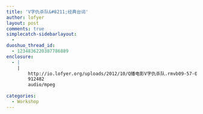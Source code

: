 ```yaml
---
title: 'V字仇杀队&#8211;经典台词'
author: lofyer
layout: post
comments: true
simplecatch-sidebarlayout:
  - 
duoshuo_thread_id:
  - 1234836220387786889
enclosure:
  - |
    |
        http://io.lofyer.org/uploads/2012/10/Q播电影V字仇杀队.rmvb09-57-06.mp3
        912482
        audio/mpeg
        
categories:
  - Workshop
---
```

<!--[if lt IE 9]><![endif]--><audio class="wp-audio-shortcode" id="audio-1344-1" preload="none" style="width: 100%; visibility: hidden;" controls="controls"><source type="audio/mpeg" src="http://io.lofyer.org/uploads/2012/10/Q播电影V字仇杀队.rmvb09-57-06.mp3?_=1" />

<http://io.lofyer.org/uploads/2012/10/Q播电影V字仇杀队.rmvb09-57-06.mp3></audio> 
Remember, remember

The 5th of November  
要记住，要记住，11月的5日

The gunpowder treason and plot  
火药阴谋和叛乱

I know of no reason  
Why the gunpowder treason  
Should ever be forgot  
我不知有何理由可以忘记火药阴谋

We are told to remember the idea  
and not the man  
我们被教导要记住思想，不是人

Because a man can fail  
He can be caught,  
he can be killed and forgotten  
因为人可能失败  
他可能会被捕  
他会被杀死、被遗忘

But 400 years later&#8230;&#8230;an idea can still change the world  
但400年后思想仍可改变世界

I have witnessed firsthand  
the power of ideas.  
我亲眼目睹了思想的威力

I&#8217;ve seen people kill  
in the name of them&#8230;  
我见过人们以它为名杀戮

&#8230;and die defending them  
为维护它而送命

But you cannot kiss an idea&#8230;&#8230;cannot touch it or hold it  
但你不能杀死思想不能触到它或者捧着它

Ideas do not bleed.  
They do not feel pain.  
思想不会流血，不会感到痛苦  
思想不会死去

They do not love.他们不会爱

And it is not an idea that I miss  
但我最思念的不是思想

It is a man  
A man that made me remember  
the 5th of November.  
是一个男人，让我记住11月5日的男人

A man that I will never forget.  
一个我永不会忘记的男人

That with devotion&#8217;s visage and pious action  
we do sugar o&#8217;er the devil himself.  
人们往往用至诚的外表和虔敬的  
行动，掩饰一颗魔鬼般的

Who is but the form  
following the function of what&#8230;&#8230;and what I am is a man in a mask.  
我是谁？名字只是事物的代号而已  
而我是一个戴面具的人

I&#8217;m merely remarking upon the paradox  
of asking a masked man who he is.  
我不过是指出一个矛盾，  
需要问一个戴面具的人是谁吗？

But on this most auspicious of nights&#8230;&#8230;permit me then, in lieu of the more commonplace sobriquet&#8230;&#8230;to suggest the characterof this dramatis persona.  
这样一个美好的夜晚请允许我建议用更平常的语言来介绍一位戏剧性的角色

In view, a humble vaudevillian veteran&#8230;&#8230;cast vicariously as both victim and villain by the vicissitudes of fate.  
This visage, no mere veneer of vanity&#8230;  
&#8230;is a vestige of the vox populi,  
now vacant, vanished.  
However, this valorous visitation  
of a bygone vexation stands vivified&#8230;  
&#8230;and has vowed to vanquish these venal  
and virulent vermin vanguarding vice&#8230;  
&#8230;and vouchsafing the violently vicious  
and voracious violation of volition.  
The only verdict is vengeance,  
a vendetta&#8230;  
&#8230;held as a votive not in vain,  
for the value and veracity of such&#8230;  
&#8230;shall one day vindicate the vigilant  
and the virtuous.  
Verily, this vichyssoise of verbiage  
veers most verbose.  
So let me simply add that it&#8217;s  
my very good honor to meet you&#8230;&#8230;and you may call me V.  
一位谦虚的杂耍老手代苦难命运的受害者和加害者演出这个面孔，不只是虚华的外表它是遗存的人民呼声  
现已空洞消亡  
不过，我这对过往烦恼的勇敢访问者  
恢复了生命的活力  
决心铲除那些引来  
腐败堕落邪恶的毒虫  
遏制他们狂暴的恶毒的  
以及贪婪的对意志的破坏  
对他们唯一的裁决就是复仇  
正义和警惕的信念不会落空  
它们的价值和真理终将实现  
当然，我这段莫名其妙的杂碎汤  
带来的是最冗长的自我介绍  
所以简单地说，能遇见您  
是我很大的荣幸，请叫我V

The DCD was Tchaikovsky&#8217;s  
1812 Overture.CD是柴科夫斯基的《1812序曲》

- Whereby important events of the past&#8230;  
-……历史的重要时刻……

&#8230;usually associated with someone&#8217;s death  
or the end of some awful, bloody struggle&#8230;  
通常是跟某人的死去或者  
苦难挣扎的结束有关

&#8230;are celebrated with a nice holiday&#8230;  
&#8230;I thought we could mark  
this November the 5th&#8230;  
然后以一个美好的  
假日来纪念  
我想我们可以把这个11月5日作为

&#8230;a day that is, sadly,  
no longer remembered&#8230;  
可悲地不再被记住的一天

&#8230;by taking some time out of our daily lives  
to sit down and have a little chat.  
只需从我们的日常生活  
里抽出一点时间

There are, of course,  
those who do not want us to speak.  
坐下来谈一会话  
当然有些人不希望我们发言

Let me think, let me think.  
Even now, orders are being shouted  
into telephones&#8230;  
&#8230;and men with guns  
will soon be on their way.  
- It&#8217;s Chancellor Sutler.  
- Damn it!  
就在现在，电话里吼叫着命令  
- 带枪的人们正在路上  
- 是苏特勒元首  
该死！

Why? Because while the truncheon  
may be used in lieu of conversation&#8230;  
因为尽管沉默代替了谈话

&#8230;words will always retain their power.  
言语却总是能保持它的力量

Words offer the means to meaning&#8230;  
含义深刻的言语

&#8230;and, for those who will listen,  
the enunciation of truth.  
它向那些愿意倾听的  
人们发出真相的宣告

&#8230;there is something terribly wrong  
with this country, isn&#8217;t there?  
而真相是，这个国家  
有些事情错得可怕

Cruelty and injustice,  
intolerance and oppression.  
残暴、不公、歧视和镇压

And where once  
you had the freedom to object&#8230;&#8230;to think and speak as you saw fit&#8230;&#8230;you now have censors and surveillance  
coercing your conformity&#8230;&#8230;and soliciting submission.  
你曾经有过反对的自由可以说出你想说的话。你现在有了传感器和监视系统强迫你随大流

How did this happen? Who&#8217;s to blame?  
这是怎么发生的？  
这要怪谁？

Certainly there are those  
who are more responsible than others.  
有谁比大家更需要负上责任？

And they will be held accountable.  
他们会遭到惩罚的

But again, truth be told,  
if you&#8217;re looking for the guilty&#8230;  
但是，真相讲完了  
你要找罪人的话

&#8230;you need only look into a mirror.你只需要照照镜子

I know why you did it.  
I know you were afraid.  
我知道你为什么这样做  
我知道你害怕

Who wouldn&#8217;t be? War, terror, disease.  
战争、KB事件、疾病

There were a myriad of problems  
which conspired&#8230;&#8230;to corrupt your reasonand rob you of your common sense.  
它们就像杂草种子  
用来摧毁你的理智

Fear got the best of you.  
恐惧控制了你

And in your panic, you turned to  
the now High Chancellor Adam Sutler.  
你在慌乱中投向了元首先生  
——亚当·苏特勒

He promised you order,  
he promised you peace&#8230;&#8230;and all he demanded in return  
was your silent, obedient consent.  
他向你许诺秩序  
他向你许诺和平  
所要的回报不过  
是你的服从和沉默

- Last night, I sought to end that silence.  
昨晚我决定结束这种沉默

Last night,  
I destroyed the Old Bailey&#8230;  
昨晚我摧毁了老巴里街

&#8230;to remind this country  
of what it has forgotten.  
以提醒这个国家忘记的事情

More than 400 years ago, a great citizen  
wished to imbed the 5th of November&#8230;&#8230;forever in our memory.  
将近400年前  
一位伟大的公民打算将11月5日  
永远刻入我们的记忆中

His hope was to remind the world  
that fairness, justice and freedom&#8230;&#8230;are more than words.  
以此提醒世界公平、正义和自由  
不只是口头说说

They are perspectives.  
So if you&#8217;ve seen nothing&#8230;&#8230;if the crimes of this government  
remain unknown to you&#8230;&#8230;then I would suggest that you allow  
the 5th of November to pass unmarked.  
它们是人的权利所以如果你什么也没看见  
对这个go-vern-ment犯下  
的罪行一无所知  
我建议你让这个  
11月5日平淡地过去

But if you see what I see&#8230;&#8230;if you feel as I feel,  
and if you would seek as I seek&#8230;&#8230;then I ask you to stand beside me,one year from tonight&#8230;&#8230;outside the gates of Parliament.  
可是如果你看见我所见的如果你有跟我一样的感受如果你像我一样去寻觅  
我请你在一年以后的今晚站到议会大厦的外面  
团结一致，我们将使11月5日  
永远不会被忘怀

I dare do all that may become a man.  
Who dares more is none.  
只要是男子汉做的事，我都敢做  
没有人比我有更大的胆量  
Macbeth.《麦克白》

But I&#8217;d only told them the truth.  
Was that so selfish?  
我只是告诉他们真相  
那是否太自私？

Our integrity sells for so little,  
but it is all we really have.  
我们的尊严是那么地小  
但那是我们仅有的

It is the very last inch of us.  
那是我们最后一寸领地

But within that inch&#8230;&#8230;we are free.  
但在那一寸领地里，我们是自由的

Beneath this mask  
there is more than flesh.  
这张面具之下不止是肉体

Beneath this mask there is an idea,  
Mr. Creedy.  
这张面具之下是一种  
思想，克里蒂先生

And ideas are bulletproof.  
思想是杀不死的
